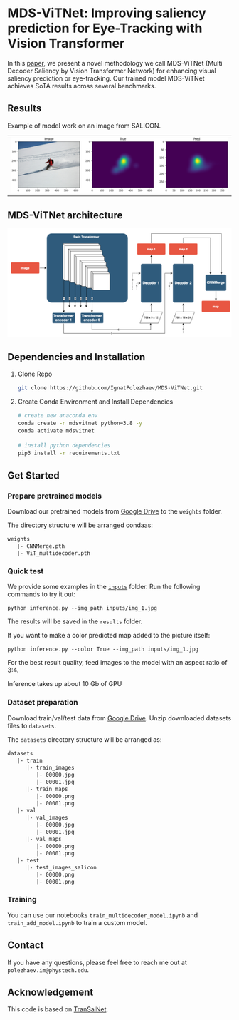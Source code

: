 <h1>MDS-ViTNet: Improving saliency prediction for Eye-Tracking with Vision Transformer</h1>

In this [paper](https://arxiv.org/abs/2405.19501), we present a novel methodology we call MDS-ViTNet (Multi Decoder Saliency by Vision Transformer Network) for enhancing visual saliency prediction or eye-tracking. Our trained model MDS-ViTNet achieves SoTA results across several benchmarks.
  
## Results
Example of model work on an image from SALICON.

<table>
<tr>
   <td> 
      <img src="examples/ex_1.png">
   </td>
</tr>
</table>

## MDS-ViTNet architecture
![architecture](examples/MDS-ViTNet.png)

## Dependencies and Installation

1. Clone Repo

   ```bash
   git clone https://github.com/IgnatPolezhaev/MDS-ViTNet.git
   ```

2. Create Conda Environment and Install Dependencies

   ```bash
   # create new anaconda env
   conda create -n mdsvitnet python=3.8 -y
   conda activate mdsvitnet

   # install python dependencies
   pip3 install -r requirements.txt
   ```

## Get Started
### Prepare pretrained models
Download our pretrained models from [Google Drive](https://drive.google.com/drive/folders/10tZL7oNfaRkBHHTeqjog0ZIJacrr2Ya0?usp=sharing) to the `weights` folder.

The directory structure will be arranged condaas:
```
weights
   |- CNNMerge.pth
   |- ViT_multidecoder.pth
```

### Quick test
We provide some examples in the [`inputs`](./inputs) folder. 
Run the following commands to try it out:
```shell
python inference.py --img_path inputs/img_1.jpg
```
The results will be saved in the `results` folder.

If you want to make a color predicted map added to the picture itself:
```shell
python inference.py --color True --img_path inputs/img_1.jpg
```

For the best result quality, feed images to the model with an aspect ratio of 3:4.

Inference takes up about 10 Gb of GPU

### Dataset preparation
Download train/val/test data from [Google Drive](link). Unzip downloaded datasets files to `datasets`.

The `datasets` directory structure will be arranged as:
```
datasets
   |- train
      |- train_images
         |- 00000.jpg
         |- 00001.jpg
      |- train_maps
         |- 00000.png
         |- 00001.png   
   |- val
      |- val_images
         |- 00000.jpg
         |- 00001.jpg
      |- val_maps
         |- 00000.png
         |- 00001.png 
   |- test
      |- test_images_salicon
         |- 00000.png
         |- 00001.png 
```

### Training
You can use our notebooks `train_multidecoder_model.ipynb` and `train_add_model.ipynb` to train a custom model.

## Contact
If you have any questions, please feel free to reach me out at `polezhaev.im@phystech.edu`. 

## Acknowledgement
This code is based on [TranSalNet](https://github.com/LJOVO/TranSalNet).
